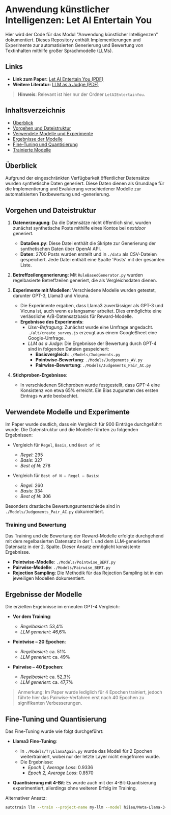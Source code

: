 # Anwendung künstlicher Intelligenzen: Let AI Entertain You

Hier wird der Code für das Modul "Anwendung künstlicher Intelligenzen" dokumentiert. Dieses Repository enthält Implementierungen und Experimente zur automatisierten Generierung und Bewertung von Textinhalten mithilfe großer Sprachmodelle (LLMs).

## Links

- **Link zum Paper:** [Let AI Entertain You (PDF)](https://arxiv.org/pdf/2312.12457)
- **Weitere Literatur:** [LLM as a Judge (PDF)](https://arxiv.org/pdf/2306.05685)

> **Hinweis**: Relevant ist hier nur der Ordner `LetAIEntertainYou`.

## Inhaltsverzeichnis

- [Überblick](#überblick)
- [Vorgehen und Dateistruktur](#vorgehen-und-dateistruktur)
- [Verwendete Modelle und Experimente](#verwendete-modelle-und-experimente)
- [Ergebnisse der Modelle](#ergebnisse-der-modelle)
- [Fine-Tuning und Quantisierung](#fine-tuning-und-quantisierung)
- [Trainierte Modelle](#trainierte-modelle)

## Überblick

Aufgrund der eingeschränkten Verfügbarkeit öffentlicher Datensätze wurden synthetische Daten generiert. Diese Daten dienen als Grundlage für die Implementierung und Evaluierung verschiedener Modelle zur automatisierten Textbewertung und -generierung.

## Vorgehen und Dateistruktur

1. **Datenerzeugung**: Da die Datensätze nicht öffentlich sind, wurden zunächst synthetische Posts mithilfe eines Kontos bei *nextdoor* generiert.
   - **DataGen.py**: Diese Datei enthält die Skripte zur Generierung der synthetischen Daten über OpenAI API.
   - **Daten**: 2700 Posts wurden erstellt und in `./data` als CSV-Dateien gespeichert. Jede Datei enthält eine Spalte 'Posts' mit der gesamten Liste.

2. **Betreffzeilengenerierung**: Mit `RuleBasedGenerator.py` wurden regelbasierte Betreffzeilen generiert, die als Vergleichsdaten dienen.

3. **Experimente mit Modellen**: Verschiedene Modelle wurden getestet, darunter GPT-3, Llama3 und Vicuna.
   - Die Experimente ergaben, dass Llama3 zuverlässiger als GPT-3 und Vicuna ist, auch wenn es langsamer arbeitet. Dies ermöglichte eine verlässliche A/B-Datensatzbasis für Reward-Modelle.
   - **Ergebnisse des Experiments**:
     - *User-Befragung*: Zunächst wurde eine Umfrage angedacht. `./alt/create_survey.js` erzeugt aus einem GoogleSheet eine Google-Umfrage.
     - *LLM as a Judge*: Die Ergebnisse der Bewertung durch GPT-4 sind in folgenden Dateien gespeichert:
       - **Basisvergleich**: `./Models/Judgements.py`
       - **Pointwise-Bewertung**: `./Models/Judgements_AV.py`
       - **Pairwise-Bewertung**: `./Models/Judgements_Pair_AC.py`

4. **Stichproben-Ergebnisse**:
   - In verschiedenen Stichproben wurde festgestellt, dass GPT-4 eine Konsistenz von etwa 65% erreicht. Ein Bias zugunsten des ersten Eintrags wurde beobachtet.

## Verwendete Modelle und Experimente

Im Paper wurde deutlich, dass ein Vergleich für 900 Einträge durchgeführt wurde. Die Datenstruktur und die Modelle führten zu folgenden Ergebnissen:

- Vergleich für `Regel`, `Basis`, und `Best of N`:
  - *Regel*: 295
  - *Basis*: 327
  - *Best of N*: 278

- Vergleich für `Best of N – Regel – Basis`:
  - *Regel*: 260
  - *Basis*: 334
  - *Best of N*: 306

Besonders drastische Bewertungsunterschiede sind in `./Models/Judgements_Pair_AC.py` dokumentiert. 

### Training und Bewertung

Das Training und die Bewertung der Reward-Modelle erfolgte durchgehend mit dem regelbasierten Datensatz in der 1. und dem LLM-generierten Datensatz in der 2. Spalte. Dieser Ansatz ermöglicht konsistente Ergebnisse.

- **Pointwise-Modelle**: `./Models/Pointwise_BERT.py`
- **Pairwise-Modelle**: `./Models/Pairwise_BERT.py`
- **Rejection Sampling**: Die Methodik für das Rejection Sampling ist in den jeweiligen Modellen dokumentiert.

## Ergebnisse der Modelle

Die erzielten Ergebnisse im erneuten GPT-4 Vergleich:

- **Vor dem Training**:
  - *Regelbasiert*: 53,4%
  - *LLM generiert*: 46,6%

- **Pointwise – 20 Epochen**:
  - *Regelbasiert*: ca. 51%
  - *LLM generiert*: ca. 49%

- **Pairwise – 40 Epochen**:
  - *Regelbasiert*: ca. 52,3%
  - *LLM generiert*: ca. 47,7%

> Anmerkung: Im Paper wurde lediglich für 4 Epochen trainiert, jedoch führte hier das Pairwise-Verfahren erst nach 40 Epochen zu signifikanten Verbesserungen.

## Fine-Tuning und Quantisierung

Das Fine-Tuning wurde wie folgt durchgeführt:

- **Llama3 Fine-Tuning**:
  - In `./Models/TryLlamaAgain.py` wurde das Modell für 2 Epochen weitertrainiert, wobei nur der letzte Layer nicht eingefroren wurde.
  - Die Ergebnisse:
    - *Epoch 1, Average Loss*: 0.9336
    - *Epoch 2, Average Loss*: 0.8570

- **Quantisierung mit 4-Bit**: Es wurde auch mit der 4-Bit-Quantisierung experimentiert, allerdings ohne weiteren Erfolg im Training.

Alternativer Ansatz:
```bash
autotrain llm --train --project-name my-llm --model hiieu/Meta-Llama-3-8B-Instruct-function-calling-json-mode --data-path LetAIEntertainYou/data/test --peft --quantization int4 --lr 2e-4 --batch-size 8 --epochs 1 --trainer sft
